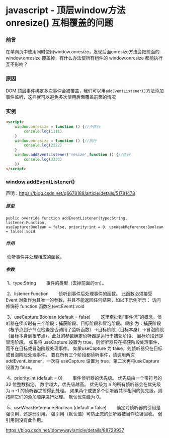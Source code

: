 # javascript - 顶层window方法onresize() 互相覆盖的问题

 

### 前言

​    在单网页中使用同时使用window.onresize，发现后面onresize方法会把前面的 window.onresize 覆盖掉，有什么办法使所有组件的 window.onresize 都能执行互不影响？

### 原因

DOM 顶层事件绑定多次事件会被覆盖，我们可以用`addEventListener()`方法添加事件监听，这样就可以避免多次使用后面覆盖前面的情况

### 实例

```html
<script>
    window.onresize = function () {//不执行
        console.log(1111)
    }
    window.onresize = function () {//执行
        console.log(2222)
    }
    window.addEventListener('resize',function () {//执行
        console.log(3333)
    })
</script> 
```

### window.addEventListener()

声明：<https://blog.csdn.net/q6678188/article/details/51781478>

##### 原型

```
public override function addEventListener(type:String, listener:Function, 
useCapture:Boolean = false, priority:int = 0, useWeakReference:Boolean = false):void
```

##### 作用

​    侦听事件并处理相应的函数。

##### 参数

​    1、type:String 　　事件的类型（去掉前面的on）。

​    2、listener:Function 　　侦听到事件后处理事件的函数。 此函数必须接受 Event 对象作为其唯一的参数，并且不能返回任何结果，如以下示例所示： 访问修饰符 function 函数名(evt:Event):void

​    3、useCapture:Boolean (default = false) 　　这里牵扯到“事件流”的概念。侦听器在侦听时有三个阶段：捕获阶段、目标阶段和冒泡阶段。顺序 为：捕获阶段（根节点到子节点检查是否调用了监听函数）→目标阶段（目标本身）→冒泡阶段（目标本身到根节点）。此处的参数确定侦听器是运行于捕获阶段、 目标阶段还是冒泡阶段。 如果将 useCapture 设置为 true，则侦听器只在捕获阶段处理事件，而不在目标或冒泡阶段处理事件。 如果useCapture 为 false，则侦听器只在目标或冒泡阶段处理事件。 要在所有三个阶段都侦听事件，请调用两次 addEventListener，一次将 useCapture 设置为 true，第二次再将useCapture 设置为 false。

​    4、priority:int (default = 0) 　　事件侦听器的优先级。 优先级由一个带符号的 32 位整数指定。 数字越大，优先级越高。 优先级为 n 的所有侦听器会在优先级为 n -1 的侦听器之前得到处理。 如果两个或更多个侦听器共享相同的优先级，则按照它们的添加顺序进行处理。 默认优先级为 0。

​    5、useWeakReference:Boolean (default = false) 　　确定对侦听器的引用是强引用，还是弱引用。 强引用（默认值）可防止您的侦听器被当作垃圾回收。 弱引用则没有此作用。





<https://blog.csdn.net/idomyway/article/details/88729937>